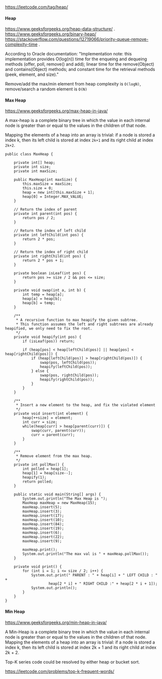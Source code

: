 
https://leetcode.com/tag/heap/  


#### Heap
https://www.geeksforgeeks.org/heap-data-structure/ . 
https://www.geeksforgeeks.org/binary-heap/  
https://stackoverflow.com/questions/12719066/priority-queue-remove-complexity-time . 

According to Oracle documentation: "Implementation note: this implementation provides O(log(n)) time for the enqueing and dequeing methods (offer, poll, remove() and add); linear time for the remove(Object) and contains(Object) methods; and constant time for the retrieval methods (peek, element, and size)."

Remove/add the max/min element from heap complexity is `O(logN)`, remove/search a random element is `O(N)`

#### Max Heap
https://www.geeksforgeeks.org/max-heap-in-java/

A max-heap is a complete binary tree in which the value in each internal node is greater than or equal to the values in the children of that node.

Mapping the elements of a heap into an array is trivial: if a node is stored a index k, then its left child is stored at index `2k+1` and its right child at index `2k+2`.


```
public class MaxHeap {

    private int[] heap;
    private int size;
    private int maxSize;

    public MaxHeap(int maxSize) {
        this.maxSize = maxSize;
        this.size = 0;
        heap = new int[this.maxSize + 1];
        heap[0] = Integer.MAX_VALUE;
    }

    // Return the index of parent
    private int parent(int pos) {
        return pos / 2;
    }

    // Return the index of left child
    private int leftChild(int pos) {
        return 2 * pos;
    }

    // Return the index of right child
    private int rightChild(int pos) {
        return 2 * pos + 1;
    }

    private boolean isLeaf(int pos) {
        return pos >= size / 2 && pos <= size;
    }

    private void swap(int a, int b) {
        int temp = heap[a];
        heap[a] = heap[b];
        heap[b] = temp;
    }

    /**
     * A recursive function to max heapify the given subtree.
     * This function assumes the left and right subtrees are already heapified, we only need to fix the root.
     */
    private void heapify(int pos) {
        if (isLeaf(pos)) return;

        if (heap[pos] < heap[leftChild(pos)] || heap[pos] < heap[rightChild(pos)]) {
            if (heap[leftChild(pos)] > heap[rightChild(pos)]) {
                swap(pos, leftChild(pos));
                heapify(leftChild(pos));
            } else {
                swap(pos, rightChild(pos));
                heapify(rightChild(pos));
            }
        }
    }

    /**
     * Insert a new element to the heap, and fix the violated element
     */
    private void insert(int element) {
        heap[++size] = element;
        int curr = size;
        while(heap[curr] > heap[parent(curr)]) {
            swap(curr, parent(curr));
            curr = parent(curr);
        }
    }

    /**
     * Remove element from the max heap.
     */
    private int pollMax() {
        int polled = heap[1];
        heap[1] = heap[size--];
        heapify(1);
        return polled;
    }

    public static void main(String[] args) {
        System.out.println("The Max Heap is ");
        MaxHeap maxHeap = new MaxHeap(15);
        maxHeap.insert(5);
        maxHeap.insert(3);
        maxHeap.insert(17);
        maxHeap.insert(10);
        maxHeap.insert(84);
        maxHeap.insert(19);
        maxHeap.insert(6);
        maxHeap.insert(22);
        maxHeap.insert(9);

        maxHeap.print();
        System.out.println("The max val is " + maxHeap.pollMax());
    }

    private void print() {
        for (int i = 1; i <= size / 2; i++) {
            System.out.print(" PARENT : " + heap[i] + " LEFT CHILD : " +
                    heap[2 * i] + " RIGHT CHILD :" + heap[2 * i + 1]);
            System.out.println();
        }
    }
}

```

#### Min Heap
https://www.geeksforgeeks.org/min-heap-in-java/

A Min-Heap is a complete binary tree in which the value in each internal node is greater than or equal to the values in the children of that node.
Mapping the elements of a heap into an array is trivial: if a node is stored a index k, then its left child is stored at index 2k + 1 and its right child at index 2k + 2.



Top-K series code could be resolved by either heap or bucket sort.

https://leetcode.com/problems/top-k-frequent-words/
